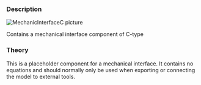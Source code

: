 ### Description
![MechanicInterfaceC picture](MechanicInterfaceC.svg)

Contains a mechanical interface component of C-type

### Theory
This is a placeholder component for a mechanical interface. It contains no equations and should normally only be used when exporting or connecting the model to external tools.
